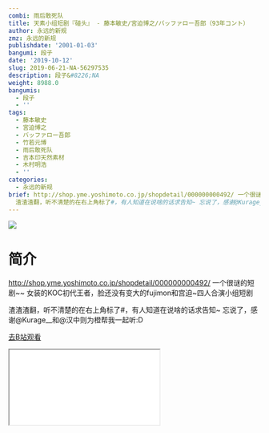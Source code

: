 ```yaml
---
combi: 雨后敢死队
title: 天素小组短剧『碰头』 - 藤本敏史/宮迫博之/バッファロー吾郎（93年コント）
author: 永远的新规
zmz: 永远的新规
publishdate: '2001-01-03'
bangumi: 段子
date: '2019-10-12'
slug: 2019-06-21-NA-56297535
description: 段子&#8226;NA
weight: 8988.0
bangumis:
  - 段子
  - ''
tags:
  - 藤本敏史
  - 宮迫博之
  - バッファロー吾郎
  - 竹若元博
  - 雨后敢死队
  - 吉本印天然素材
  - 木村明浩
  - ''
categories:
  - 永远的新规
brief: http://shop.yme.yoshimoto.co.jp/shopdetail/000000000492/ 一个很谜的短剧~~ 女装的KOC初代王者，脸还没有变大的fujimon和宫迫~四人合演小组短剧
  渣渣渣翻，听不清楚的在右上角标了#，有人知道在说啥的话求告知~ 忘说了，感谢@Kurage__和@汉中则为橙帮我一起听:D
---
```

![](https://raw.githubusercontent.com/tcgriffith/owaraisite/master/static/tmpimg/ec84a80be5033a320f58951d940d1fb70cdb578e.jpg.480.jpg)
# 简介  
http://shop.yme.yoshimoto.co.jp/shopdetail/000000000492/
一个很谜的短剧~~
女装的KOC初代王者，脸还没有变大的fujimon和宫迫~四人合演小组短剧

渣渣渣翻，听不清楚的在右上角标了#，有人知道在说啥的话求告知~
忘说了，感谢@Kurage__和@汉中则为橙帮我一起听:D  

[去B站观看](https://www.bilibili.com/video/av56297535/)
<div class ="resp-container"><iframe class="testiframe" src="//player.bilibili.com/player.html?aid=56297535"", scrolling="no", allowfullscreen="true" > </iframe></div> 
